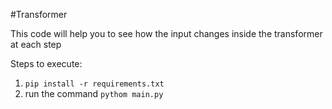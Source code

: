 #Transformer


This code will help you to see how the input changes inside the transformer at each step

Steps to execute:

1. `pip install -r requirements.txt`
2. run the command `pythom main.py`